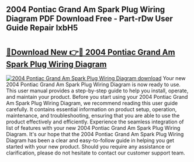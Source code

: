 ## 2004 Pontiac Grand Am Spark Plug Wiring Diagram PDF Download Free - Part-rDw User Guide Repair IxbH5

# <h2><a href="http://dfngw9n.blite.top/?on=2004+Pontiac+Grand+Am+Spark+Plug+Wiring+Diagram">🔗Download New 👉🔴 2004 Pontiac Grand Am Spark Plug Wiring Diagram</a></h2>

[![2004 Pontiac Grand Am Spark Plug Wiring Diagram download](https://i.imgur.com/lujVjoI.png)](http://dfngw9n.blite.top/?on=2004+Pontiac+Grand+Am+Spark+Plug+Wiring+Diagram)
Your new 2004 Pontiac Grand Am Spark Plug Wiring Diagram is now ready to use. This user manual provides a step-by-step guide to help you install, operate, and maintain your product. Before you start using your 2004 Pontiac Grand Am Spark Plug Wiring Diagram, we recommend reading this user guide carefully. It contains essential information on product setup, operation, maintenance, and troubleshooting, ensuring that you are able to use the product effectively and efficiently. Experience the seamless integration of list of features with your new 2004 Pontiac Grand Am Spark Plug Wiring Diagram. It's our hope that the 2004 Pontiac Grand Am Spark Plug Wiring Diagram has been a clear and easy-to-follow guide in helping you get started with your new product. Should you require any assistance or clarification, please do not hesitate to contact our customer support team.
